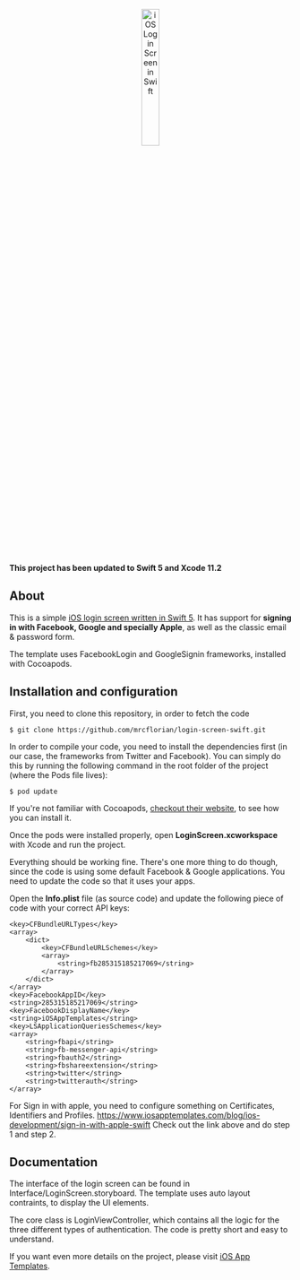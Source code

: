 <p align="center">
    <a href="http://iosapptemplates.com/templates/login-screen-in-swift-3-freebie/"><img src="http://iosapptemplates.com/wp-content/uploads/2017/01/ios-login-screen-template-swift-3.png" width="25%" alt = "iOS Login Screen in Swift"/></a>
</p>

**This project has been updated to Swift 5 and Xcode 11.2**

## About

This is a simple <a href="https://iosapptemplates.com/templates/iphone-login-screen-template-swift-3-freebie">iOS login screen written in Swift 5</a>. It has support for <b>signing in with
Facebook, Google and specially Apple</b>, as well as the classic email & password form.

The template uses FacebookLogin and GoogleSignin frameworks, installed with Cocoapods.

## Installation and configuration

First, you need to clone this repository, in order to fetch the code

```
$ git clone https://github.com/mrcflorian/login-screen-swift.git
```

In order to compile your code, you need to install the dependencies first (in our case, the
frameworks from Twitter and Facebook). You can simply do this by running the following command
in the root folder of the project (where the Pods file lives):

```
$ pod update
```

If you're not familiar with Cocoapods, <a href="https://guides.cocoapods.org/using/getting-started.html">checkout their website</a>, to see how you can install it.

Once the pods were installed properly, open <b>LoginScreen.xcworkspace</b> with Xcode and run the project.

Everything should be working fine. There's one more thing to do though, since the code is using
some default Facebook & Google applications. You need to update the code so that it uses your apps.

Open the <b>Info.plist</b> file (as source code) and update the following piece of code with your correct
API keys:

```
<key>CFBundleURLTypes</key>
<array>
    <dict>
        <key>CFBundleURLSchemes</key>
        <array>
            <string>fb285315185217069</string>
        </array>
    </dict>
</array>
<key>FacebookAppID</key>
<string>285315185217069</string>
<key>FacebookDisplayName</key>
<string>iOSAppTemplates</string>
<key>LSApplicationQueriesSchemes</key>
<array>
    <string>fbapi</string>
    <string>fb-messenger-api</string>
    <string>fbauth2</string>
    <string>fbshareextension</string>
    <string>twitter</string>
    <string>twitterauth</string>
</array>

```

For Sign in with apple, you need to configure something on Certificates, Identifiers and Profiles.
https://www.iosapptemplates.com/blog/ios-development/sign-in-with-apple-swift
Check out the link above and do step 1 and step 2.

## Documentation

The interface of the login screen can be found in Interface/LoginScreen.storyboard. The template uses auto layout contraints, to display the UI elements.

The core class is LoginViewController, which contains all the logic for the three different types of authentication. The code is pretty short and easy to understand.

If you want even more details on the project, please visit <a href="http://iosapptemplates.com/templates/login-screen-in-swift-3-freebie/">iOS App Templates</a>.
